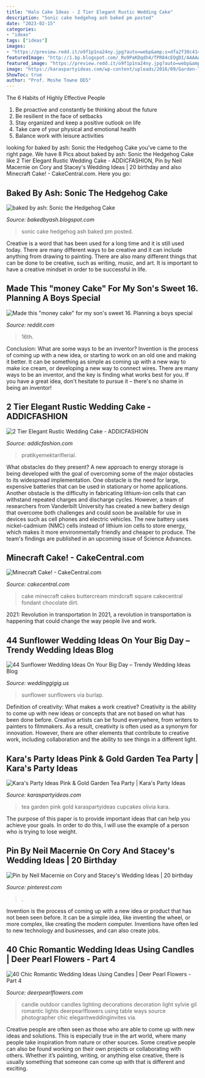 ```yaml
---
title: "Halo Cake Ideas - 2 Tier Elegant Rustic Wedding Cake"
description: "Sonic cake hedgehog ash baked pm posted"
date: "2023-02-15"
categories:
- "ideas"
tags: ["ideas"]
images:
- "https://preview.redd.it/o9f1p1na24ny.jpg?auto=webp&amp;s=dfa2f30c414bff3347c0765368a6774097e7fc96"
featuredImage: "http://1.bp.blogspot.com/_Ro9PaKDqdh4/TPR84cEOgDI/AAAAAAAAAwc/RSuSNgkWyx4/s1600/DSC_4675.JPG"
featured_image: "https://preview.redd.it/o9f1p1na24ny.jpg?auto=webp&amp;s=dfa2f30c414bff3347c0765368a6774097e7fc96"
image: "https://karaspartyideas.com/wp-content/uploads/2016/09/Garden-Tea-Party-via-Karas-Party-Ideas-KarasPartyIdeas.com5_.jpeg"
ShowToc: true
author: "Prof. Moshe Towne DDS"
---
```



The 6 Habits of Highly Effective People
1. Be proactive and constantly be thinking about the future 
2. Be resilient in the face of setbacks 
3. Stay organized and keep a positive outlook on life 
4. Take care of your physical and emotional health 
5. Balance work with leisure activities 

	

		
looking for baked by ash: Sonic the Hedgehog Cake you've came to the right page. We have 8 Pics about baked by ash: Sonic the Hedgehog Cake like 2 Tier Elegant Rustic Wedding Cake - ADDICFASHION, Pin by Neil Macernie on Cory and Stacey&#039;s Wedding Ideas | 20 birthday and also Minecraft Cake! - CakeCentral.com. Here you go:
		
    
## Baked By Ash: Sonic The Hedgehog Cake

<img loading=lazy src="http://1.bp.blogspot.com/_Ro9PaKDqdh4/TPR84cEOgDI/AAAAAAAAAwc/RSuSNgkWyx4/s1600/DSC_4675.JPG" onerror="this.onerror=null;this.src='https://tse2.mm.bing.net/th?id=OIP.J2nA8hHHaawyhaMx8M7LKwHaE9&amp;pid=15.1';" alt="baked by ash: Sonic the Hedgehog Cake">

_Source: bakedbyash.blogspot.com_

>sonic cake hedgehog ash baked pm posted. 

	

Creative is a word that has been used for a long time and it is still used today. There are many different ways to be creative and it can include anything from drawing to painting. There are also many different things that can be done to be creative, such as writing, music, and art. It is important to have a creative mindset in order to be successful in life.

    
## Made This &quot;money Cake&quot; For My Son&#039;s Sweet 16. Planning A Boys Special

<img loading=lazy src="https://preview.redd.it/o9f1p1na24ny.jpg?auto=webp&amp;s=dfa2f30c414bff3347c0765368a6774097e7fc96" onerror="this.onerror=null;this.src='https://tse4.mm.bing.net/th?id=OIP.RRz_rCvTtD4GwaAPRP-6dgHaJ4&amp;pid=15.1';" alt="Made this &quot;money cake&quot; for my son&#039;s sweet 16. Planning a boys special">

_Source: reddit.com_

>16th. 

	

Conclusion: What are some ways to be an inventor?
Invention is the process of coming up with a new idea, or starting to work on an old one and making it better. It can be something as simple as coming up with a new way to make ice cream, or developing a new way to connect wires. There are many ways to be an inventor, and the key is finding what works best for you. If you have a great idea, don't hesitate to pursue it – there's no shame in being an inventor!

    
## 2 Tier Elegant Rustic Wedding Cake - ADDICFASHION

<img loading=lazy src="https://i.pinimg.com/originals/b6/0d/3e/b60d3e1733b4fa9bd45d109c8d37ec72.jpg" onerror="this.onerror=null;this.src='https://tse4.mm.bing.net/th?id=OIP.8Yeb_vhy95OMLOYCmnB8RgHaLG&amp;pid=15.1';" alt="2 Tier Elegant Rustic Wedding Cake - ADDICFASHION">

_Source: addicfashion.com_

>pratikyemektariflerial. 

	

What obstacles do they present?
A new approach to energy storage is being developed with the goal of overcoming some of the major obstacles to its widespread implementation. One obstacle is the need for large, expensive batteries that can be used in stationary or home applications. Another obstacle is the difficulty in fabricating lithium-ion cells that can withstand repeated charges and discharge cycles. However, a team of researchers from Vanderbilt University has created a new battery design that overcome both challenges and could soon be available for use in devices such as cell phones and electric vehicles. The new battery uses nickel-cadmium (NMC) cells instead of lithium ion cells to store energy, which makes it more environmentally friendly and cheaper to produce. The team's findings are published in an upcoming issue of Science Advances.

    
## Minecraft Cake! - CakeCentral.com

<img loading=lazy src="https://cdn001.cakecentral.com/gallery/2015/03/900_50098O6Sh_minecraft-cake.jpg" onerror="this.onerror=null;this.src='https://tse4.mm.bing.net/th?id=OIP.7z33WRpNMya93K7TfqrJPAHaHA&amp;pid=15.1';" alt="Minecraft Cake! - CakeCentral.com">

_Source: cakecentral.com_

>cake minecraft cakes buttercream mindcraft square cakecentral fondant chocolate dirt. 

	

2021: Revolution in transportation
In 2021, a revolution in transportation is happening that could change the way people live and work.

    
## 44 Sunflower Wedding Ideas On Your Big Day – Trendy Wedding Ideas Blog

<img loading=lazy src="http://www.weddinggigig.us/wp-content/uploads/2019/04/sunflower-wedding-ideas-On-Your-Big-Day-1388646642815153261.jpg" onerror="this.onerror=null;this.src='https://tse3.mm.bing.net/th?id=OIP.hse-JQ9jMFoiPXTLiR7pCAHaPZ&amp;pid=15.1';" alt="44 Sunflower Wedding Ideas On Your Big Day – Trendy Wedding Ideas Blog">

_Source: weddinggigig.us_

>sunflower sunflowers via burlap. 

	

Definition of creativity: What makes a work creative?
Creativity is the ability to come up with new ideas or concepts that are not based on what has been done before. Creative artists can be found everywhere, from writers to painters to filmmakers. As a result, creativity is often used as a synonym for innovation. However, there are other elements that contribute to creative work, including collaboration and the ability to see things in a different light.

    
## Kara&#039;s Party Ideas Pink &amp; Gold Garden Tea Party | Kara&#039;s Party Ideas

<img loading=lazy src="https://karaspartyideas.com/wp-content/uploads/2016/09/Garden-Tea-Party-via-Karas-Party-Ideas-KarasPartyIdeas.com5_.jpeg" onerror="this.onerror=null;this.src='https://tse3.mm.bing.net/th?id=OIP.BolFN7_vwFfK_XSmkjaThgHaLH&amp;pid=15.1';" alt="Kara&#039;s Party Ideas Pink &amp; Gold Garden Tea Party | Kara&#039;s Party Ideas">

_Source: karaspartyideas.com_

>tea garden pink gold karaspartyideas cupcakes olivia kara. 

	

The purpose of this paper is to provide important ideas that can help you achieve your goals. In order to do this, I will use the example of a person who is trying to lose weight.

    
## Pin By Neil Macernie On Cory And Stacey&#039;s Wedding Ideas | 20 Birthday

<img loading=lazy src="https://i.pinimg.com/originals/32/db/85/32db85ee2b55811665385577c8351c32.jpg" onerror="this.onerror=null;this.src='https://tse4.mm.bing.net/th?id=OIP.1DIvgUb_rGfN8aQpnlUD8QHaJQ&amp;pid=15.1';" alt="Pin by Neil Macernie on Cory and Stacey&#039;s Wedding Ideas | 20 birthday">

_Source: pinterest.com_

>. 

	

Invention is the process of coming up with a new idea or product that has not been seen before. It can be a simple idea, like inventing the wheel, or more complex, like creating the modern computer. Inventions have often led to new technology and businesses, and can also create jobs.

    
## 40 Chic Romantic Wedding Ideas Using Candles | Deer Pearl Flowers - Part 4

<img loading=lazy src="http://www.deerpearlflowers.com/wp-content/uploads/2016/05/Beautiful-candle-lighting-Wedding-Decorations-Outdoor-wedding-ideas-Photo-by-Sylvie-Gil-Photography.jpg" onerror="this.onerror=null;this.src='https://tse3.mm.bing.net/th?id=OIP.iRov0EI5LwJcgq63k5kv4QHaKS&amp;pid=15.1';" alt="40 Chic Romantic Wedding Ideas Using Candles | Deer Pearl Flowers - Part 4">

_Source: deerpearlflowers.com_

>candle outdoor candles lighting decorations decoration light sylvie gil romantic lights deerpearlflowers using table ways source photographer chic elegantweddinginvites via. 

	

Creative people are often seen as those who are able to come up with new ideas and solutions. This is especially true in the art world, where many people take inspiration from nature or other sources. Some creative people can also be found working on their own projects or collaborating with others. Whether it’s painting, writing, or anything else creative, there is usually something that someone can come up with that is different and exciting.

